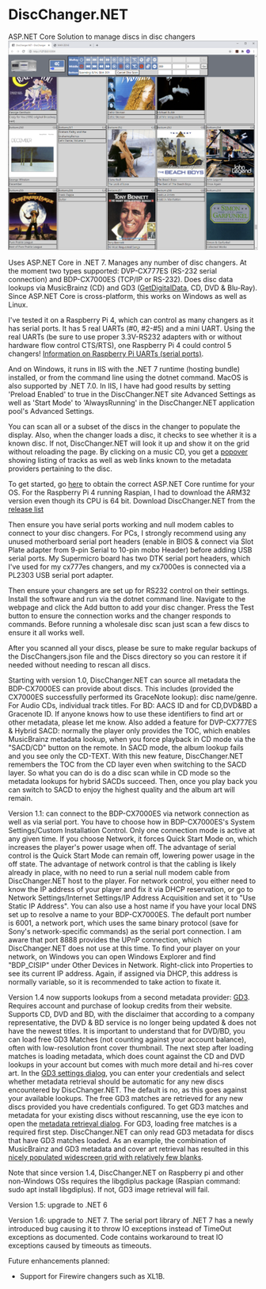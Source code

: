 # DiscChanger.NET
ASP.NET Core Solution to manage discs in disc changers
<img src="doc/DiscChanger.NET.png" />

Uses ASP.NET Core in .NET 7. Manages any number of disc changers. At the moment two types supported: DVP-CX777ES (RS-232 serial connection) and BDP-CX7000ES (TCP/IP or RS-232). Does disc data lookups via MusicBrainz (CD) and GD3 (<a href="https://www.getdigitaldata.com/GD3.aspx">GetDigitalData</a>, CD, DVD & Blu-Ray). Since ASP.NET Core is cross-platform, this works on Windows as well as Linux. 

I've tested it on a Raspberry Pi 4, which can control as many changers as it has serial ports. It has 5 real UARTs (#0, #2-#5) and a mini UART. Using the real UARTs (be sure to use proper 3.3V-RS232 adapters with or without hardware flow control CTS/RTS), one Raspberry Pi 4 could control 5 changers! <a href="https://www.raspberrypi.org/documentation/configuration/uart.md">Information on Raspberry Pi UARTs (serial ports)</a>.

And on Windows, it runs in IIS with the .NET 7 runtime (hosting bundle) installed, or from the command line using the dotnet command. MacOS is also supported by .NET 7.0. In IIS, I have had good results by setting 'Preload Enabled' to true in the DiscChanger.NET site Advanced Settings as well as 'Start Mode' to 'AlwaysRunning' in the DiscChanger.NET application pool's Advanced Settings.

You can scan all or a subset of the discs in the changer to populate the display. Also, when the changer loads a disc, it checks to see whether it is a known disc. If not, DiscChanger.NET will look it up and show it on the grid without reloading the page. By clicking on a music CD, you get a <a href="doc/DiscChanger.NET Popover audio tracks and links.png">popover</a> showing listing of tracks as well as web links known to the metadata providers pertaining to the disc.

To get started, go <a href="https://dotnet.microsoft.com/download/dotnet/7.0">here</a> to obtain the correct ASP.NET Core runtime for your OS. For the Raspberry Pi 4 running Raspian, I had to download the ARM32 version even though its CPU is 64 bit. Download DiscChanger.NET from the <a href="https://github.com/hugo-lyppens/DiscChanger.NET/releases">release list</a>

Then ensure you have serial ports working and null modem cables to connect to your disc changers. For PCs, I strongly recommend using any unused motherboard serial port headers (enable in BIOS & connect via Slot Plate adapter from 9-pin Serial to 10-pin mobo Header) before adding USB serial ports. My Supermicro board has two DTK serial port headers, which I've used for my cx777es changers, and my cx7000es is connected via a PL2303 USB serial port adapter.

Then ensure your changers are set up for RS232 control on their settings. Install the software and run via the dotnet command line. Navigate to the webpage and click the Add button to add your disc changer. Press the Test button to ensure the connection works and the changer responds to commands. Before running a wholesale disc scan just scan a few discs to ensure it all works well.

After you scanned all your discs, please be sure to make regular backups of the DiscChangers.json file and the Discs directory so you can restore it if needed without needing to rescan all discs.

Starting with version 1.0, DiscChanger.NET can source all metadata the BDP-CX7000ES can provide about discs. This includes (provided the CX7000ES successfully performed its GraceNote lookup): disc name/genre. For Audio CDs, individual track titles. For BD: AACS ID and for CD,DVD&BD a Gracenote ID. If anyone knows how to use these identifiers to find art or other metadata, please let me know. Also added a feature for DVP-CX777ES & Hybrid SACD: normally the player only provides the TOC, which enables MusicBrainz metadata lookup, when you force playback in CD mode via the "SACD/CD" button on the remote. In SACD mode, the album lookup fails and you see only the CD-TEXT. With this new feature, DiscChanger.NET remembers the TOC from the CD layer even when switching to the SACD layer. So what you can do is do a disc scan while in CD mode so the metadata lookups for hybrid SACDs succeed. Then, once you play back you can switch to SACD to enjoy the highest quality and the album art will remain.

Version 1.1: can connect to the BDP-CX7000ES via network connection as well as via serial port. You have to choose how in BDP-CX7000ES's System Settings/Custom Installation Control.  Only one connection mode is active at any given time. If you choose Network, it forces Quick Start Mode on, which increases the player's power usage when off. The advantage of serial control is the Quick Start Mode can remain off, lowering power usage in the off state. The advantage of network control is that the cabling is likely already in place, with no need to run a serial null modem cable from DiscChanger.NET host to the player. For network control, you either need to know the IP address of your player and fix it via DHCP reservation, or go to Network Settings/Internet Settings/IP Address Acquisition and set it to "Use Static IP Address". You can also use a host name if you have your local DNS set up to resolve a name to your BDP-CX7000ES. The default port number is 6001, a network port, which uses the same binary protocol (save for Sony's network-specific commands) as the serial port connection. I am aware that port 8888 provides the UPnP connection, which DiscChanger.NET does not use at this time. To find your player on your network, on Windows you can open Windows Explorer and find "BDP_CISIP" under Other Devices in Network. Right-click into Properties to see its current IP address. Again, if assigned via DHCP, this address is normally variable, so it is recommended to take action to fixate it.

Version 1.4 now supports lookups from a second metadata provider: <a href="https://www.getdigitaldata.com/GD3.aspx">GD3</a>. Requires account and purchase of lookup credits from their website. Supports CD, DVD and BD, with the disclaimer that according to a company representative, the DVD & BD service is no longer being updated & does not have the newest titles. It is important to understand that for DVD/BD, you can load free GD3 Matches (not counting against your account balance), often with low-resolution front cover thumbnail. The next step after loading matches is loading metadata, which does count against the CD and DVD lookups in your account but comes with much more detail and hi-res cover art. In the <a href="doc/GD3SettingsDialog.png">GD3 settings dialog</a>, you can enter your credentials and select whether metadata retrieval should be automatic for any new discs encountered by DiscChanger.NET. The default is no, as this goes against your available lookups. The free GD3 matches are retrieved for any new discs provided you have credentials configured. To get GD3 matches and metadata for your existing discs without rescanning, use the eye icon to open the <a href="doc/MetaDataRetrievalDialog.png">metadata retrieval dialog</a>. For GD3, loading free matches is a required first step. DiscChanger.NET can only read GD3 metadata for discs that have GD3 matches loaded. As an example, the combination of MusicBrainz and GD3 metadata and cover art retrieval has resulted in this <a href="doc/WideScreenDiscsCoverArt.png">nicely populated widescreen grid with relatively few blanks</a>.

Note that since version 1.4, DiscChanger.NET on Raspberry pi and other non-Windows OSs requires the libgdiplus  package (Raspian command: sudo apt install libgdiplus). If not, GD3 image retrieval will fail.

Version 1.5: upgrade to .NET 6

Version 1.6: upgrade to .NET 7. The serial port library of .NET 7 has a newly introduced bug causing it to throw IO exceptions instead of TimeOut exceptions as documented. Code contains workaround to treat IO exceptions caused by timeouts as timeouts.

Future enhancements planned:
- Support for Firewire changers such as XL1B.

